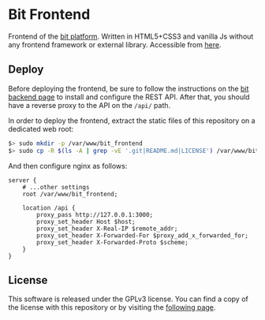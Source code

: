 # Bit Frontend

Frontend of the [bit platform](https://github.com/ceticamarco/bit). Written in HTML5+CSS3 and
vanilla Js without any frontend framework or external library. Accessible from [here](https://bit.marcocetica.com).

## Deploy
Before deploying the frontend, be sure to follow the instructions on the [bit backend page](https://github.com/ceticamarco/bit?tab=readme-ov-file#deploy) to install and configure the REST API.
After that, you should have a reverse proxy to the API on the `/api/` path. 

In order to deploy the frontend, extract the static files of this repository on a dedicated web root:
```sh
$> sudo mkdir -p /var/www/bit_frontend
$> sudo cp -R $(ls -A | grep -vE '.git|README.md|LICENSE') /var/www/bit_frontend
```

And then configure nginx as follows:
```nginx
server {
    # ...other settings
    root /var/www/bit_frontend;

    location /api {
        proxy_pass http://127.0.0.1:3000;
        proxy_set_header Host $host;
        proxy_set_header X-Real-IP $remote_addr;
        proxy_set_header X-Forwarded-For $proxy_add_x_forwarded_for;
        proxy_set_header X-Forwarded-Proto $scheme;
    }
}
```

## License
This software is released under the GPLv3 license. You can find a copy of the license with this
repository or by visiting the [following page](https://choosealicense.com/licenses/gpl-3.0/).